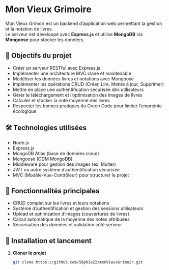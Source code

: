 # Mon Vieux Grimoire

Mon Vieux Grimoir est un backend d’application web permettant la gestion et la notation de livres.  
Le serveur est développé avec **Express.js** et utilise **MongoDB** via **Mongoose** pour stocker les données.

## 🎯 Objectifs du projet
- Créer un serveur RESTful avec Express.js
- Implémenter une architecture MVC claire et maintenable
- Modéliser les données livres et notations avec Mongoose
- Implémenter les opérations CRUD (Créer, Lire, Mettre à jour, Supprimer)
- Mettre en place une authentification sécurisée des utilisateurs
- Gérer le téléchargement et l’optimisation des images de livres
- Calculer et stocker la note moyenne des livres
- Respecter les bonnes pratiques du Green Code pour limiter l’empreinte écologique

## 🛠️ Technologies utilisées
- Node.js  
- Express.js  
- MongoDB Atlas (base de données cloud)  
- Mongoose (ODM MongoDB)  
- Middleware pour gestion des images (ex: Multer)  
- JWT ou autre système d’authentification sécurisée  
- MVC (Modèle-Vue-Contrôleur) pour structurer le projet

## 📂 Fonctionnalités principales
- CRUD complet sur les livres et leurs notations
- Système d’authentification et gestion des sessions utilisateurs
- Upload et optimisation d’images (couvertures de livres)
- Calcul automatique de la moyenne des notes attribuées
- Sécurisation des données et validation côté serveur

## 🚀 Installation et lancement

1. **Cloner le projet**  
   ```bash
   git clone https://github.com/S0ph1e22/monVieuxGrimoir.git
